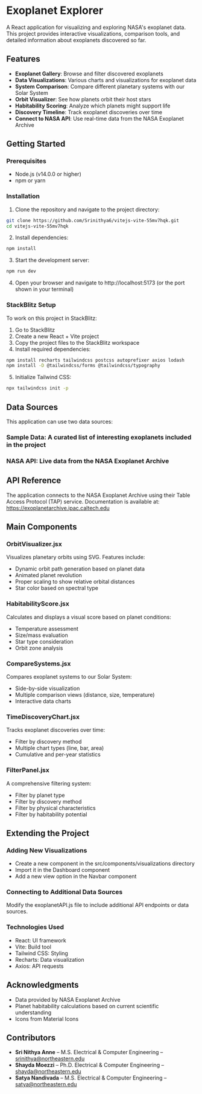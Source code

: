 # Exoplanet Explorer

A React application for visualizing and exploring NASA's exoplanet data. This project provides interactive visualizations, comparison tools, and detailed information about exoplanets discovered so far.


## Features

- **Exoplanet Gallery**: Browse and filter discovered exoplanets
- **Data Visualizations**: Various charts and visualizations for exoplanet data
- **System Comparison**: Compare different planetary systems with our Solar System
- **Orbit Visualizer**: See how planets orbit their host stars
- **Habitability Scoring**: Analyze which planets might support life
- **Discovery Timeline**: Track exoplanet discoveries over time
- **Connect to NASA API**: Use real-time data from the NASA Exoplanet Archive

## Getting Started

### Prerequisites

- Node.js (v14.0.0 or higher)
- npm or yarn

### Installation

1. Clone the repository and navigate to the project directory:

```bash
git clone https://github.com/Srinithya6/vitejs-vite-55mv7hqk.git
cd vitejs-vite-55mv7hqk
```
2. Install dependencies:

```bash
npm install
```
3. Start the development server:

```bash
npm run dev
```
4. Open your browser and navigate to http://localhost:5173 (or the port shown in your terminal)

### StackBlitz Setup
To work on this project in StackBlitz:

1. Go to StackBlitz
2. Create a new React + Vite project
3. Copy the project files to the StackBlitz workspace
4. Install required dependencies:

```bash
npm install recharts tailwindcss postcss autoprefixer axios lodash
npm install -D @tailwindcss/forms @tailwindcss/typography
```
5. Initialize Tailwind CSS:

```bash
npx tailwindcss init -p
```
## Data Sources
This application can use two data sources:

### Sample Data: A curated list of interesting exoplanets included in the project
### NASA API: Live data from the NASA Exoplanet Archive

## API Reference
The application connects to the NASA Exoplanet Archive using their Table Access Protocol (TAP) service. Documentation is available at:
https://exoplanetarchive.ipac.caltech.edu

## Main Components
### OrbitVisualizer.jsx
Visualizes planetary orbits using SVG. Features include:

- Dynamic orbit path generation based on planet data
- Animated planet revolution
- Proper scaling to show relative orbital distances
- Star color based on spectral type

### HabitabilityScore.jsx
Calculates and displays a visual score based on planet conditions:

- Temperature assessment
- Size/mass evaluation
- Star type consideration
- Orbit zone analysis

### CompareSystems.jsx
Compares exoplanet systems to our Solar System:

- Side-by-side visualization
- Multiple comparison views (distance, size, temperature)
- Interactive data charts

### TimeDiscoveryChart.jsx
Tracks exoplanet discoveries over time:

- Filter by discovery method
- Multiple chart types (line, bar, area)
- Cumulative and per-year statistics

### FilterPanel.jsx
A comprehensive filtering system:

- Filter by planet type
- Filter by discovery method
- Filter by physical characteristics
- Filter by habitability potential

## Extending the Project
### Adding New Visualizations

- Create a new component in the src/components/visualizations directory
- Import it in the Dashboard component
- Add a new view option in the Navbar component

### Connecting to Additional Data Sources
Modify the exoplanetAPI.js file to include additional API endpoints or data sources.

### Technologies Used

- React: UI framework
- Vite: Build tool
- Tailwind CSS: Styling
- Recharts: Data visualization
- Axios: API requests


## Acknowledgments

- Data provided by NASA Exoplanet Archive
- Planet habitability calculations based on current scientific understanding
- Icons from Material Icons

## Contributors

- **Sri Nithya Anne** – M.S. Electrical & Computer Engineering – srinithya@northeastern.edu
- **Shayda Moezzi** – Ph.D. Electrical & Computer Engineering – shayda@northeastern.edu
- **Satya Nandivada** – M.S. Electrical & Computer Engineering – satya@northeastern.edu
